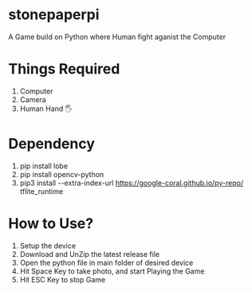 # stonepaperpi

A Game build on Python where Human fight aganist the Computer


# Things Required

1. Computer
2. Camera
3. Human Hand :raised_hand_with_fingers_splayed:

# Dependency

1. pip install lobe
2. pip install opencv-python
3. pip3 install --extra-index-url https://google-coral.github.io/py-repo/ tflite_runtime

# How to Use?

1. Setup the device
2. Download and UnZip the latest release file
3. Open the python file in main folder of desired device
4. Hit Space Key to take photo, and start Playing the Game
5. Hit ESC Key to stop Game


